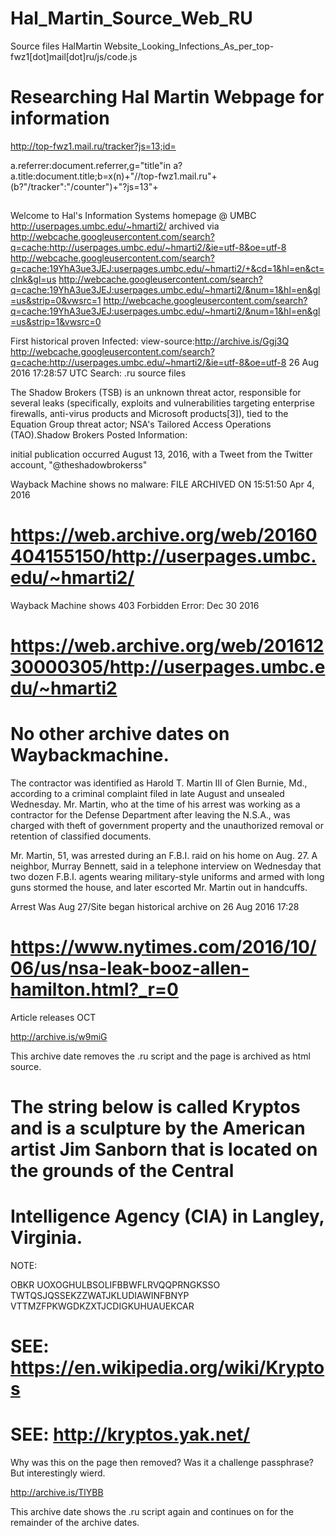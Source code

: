 # Hal_Martin_Source_Web_RU
Source files HalMartin Website_Looking_Infections_As_per_top-fwz1[dot]mail[dot]ru/js/code.js

# Researching Hal Martin Webpage for information

http://top-fwz1.mail.ru/tracker?js=13;id=

a.referrer:document.referrer,g="title"in a?a.title:document.title;b=x(n)+"//top-fwz1.mail.ru"+(b?"/tracker":"/counter")+"?js=13"+

<img src="//top-fwz1.mail.ru/counter?id=2825109;js=na" style="border:0;" height="1" width="1"/>



Welcome to Hal's Information Systems homepage @ UMBC
http://userpages.umbc.edu/~hmarti2/
archived via
http://webcache.googleusercontent.com/search?q=cache:http://userpages.umbc.edu/~hmarti2/&ie=utf-8&oe=utf-8
http://webcache.googleusercontent.com/search?q=cache:19YhA3ue3JEJ:userpages.umbc.edu/~hmarti2/+&cd=1&hl=en&ct=clnk&gl=us
http://webcache.googleusercontent.com/search?q=cache:19YhA3ue3JEJ:userpages.umbc.edu/~hmarti2/&num=1&hl=en&gl=us&strip=0&vwsrc=1
http://webcache.googleusercontent.com/search?q=cache:19YhA3ue3JEJ:userpages.umbc.edu/~hmarti2/&num=1&hl=en&gl=us&strip=1&vwsrc=0


First historical proven Infected:  view-source:http://archive.is/Ggj3Q
http://webcache.googleusercontent.com/search?q=cache:http://userpages.umbc.edu/~hmarti2/&ie=utf-8&oe=utf-8
26 Aug 2016 17:28:57 UTC
Search: .ru source files 

The Shadow Brokers (TSB) is an unknown threat actor, responsible for several leaks (specifically, exploits and vulnerabilities
targeting enterprise firewalls, anti-virus products and Microsoft products[3]), tied to the Equation Group threat actor; NSA's Tailored
Access Operations (TAO).Shadow Brokers Posted Information:

initial publication occurred August 13, 2016, with a Tweet from the Twitter account, "@theshadowbrokerss"

Wayback Machine shows no malware: FILE ARCHIVED ON 15:51:50 Apr 4, 2016

# https://web.archive.org/web/20160404155150/http://userpages.umbc.edu/~hmarti2/

Wayback Machine shows 403 Forbidden Error: Dec 30 2016

# https://web.archive.org/web/20161230000305/http://userpages.umbc.edu/~hmarti2


# No other archive dates on Waybackmachine.

The contractor was identified as Harold T. Martin III of Glen Burnie, Md., according to a criminal complaint filed in late August and unsealed Wednesday. Mr. Martin, who at the time of his arrest was working as a contractor for the Defense Department after leaving the N.S.A., was charged with theft of government property and the unauthorized removal or retention of classified documents.

Mr. Martin, 51, was arrested during an F.B.I. raid on his home on Aug. 27. A neighbor, Murray Bennett, said in a telephone interview on Wednesday that two dozen F.B.I. agents wearing military-style uniforms and armed with long guns stormed the house, and later escorted Mr. Martin out in handcuffs.

Arrest Was Aug 27/Site began historical archive on 26 Aug 2016 17:28 

# https://www.nytimes.com/2016/10/06/us/nsa-leak-booz-allen-hamilton.html?_r=0
Article releases OCT

http://archive.is/w9miG

This archive date removes the .ru script and the page is archived as html source.  

# The string below is called Kryptos and is a sculpture by the American artist Jim Sanborn that is located on the grounds of the Central
# Intelligence Agency (CIA) in Langley, Virginia.

NOTE:  <p class="style7 style8">OBKR 
        UOXOGHULBSOLIFBBWFLRVQQPRNGKSSO 
        TWTQSJQSSEKZZWATJKLUDIAWINFBNYP 
        VTTMZFPKWGDKZXTJCDIGKUHUAUEKCAR</p>
        
# SEE: https://en.wikipedia.org/wiki/Kryptos  
# SEE: http://kryptos.yak.net/

Why was this on the page then removed?  Was it a challenge passphrase? But interestingly wierd.

http://archive.is/TlYBB

This archive date shows the .ru script again and continues on for the remainder of the archive dates.

 


